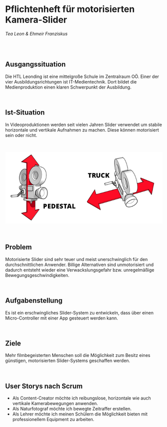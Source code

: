 # Pflichtenheft für motorisierten Kamera-Slider
_Tea Leon & Ehmeir Franziskus_

<br>
<br>

## Ausgangssituation

Die HTL Leonding ist eine mittelgroße Schule im Zentralraum OÖ. Einer der vier Ausbildungsrichtungen ist IT-Medientechnik. Dort bildet die Medienproduktion einen klaren Schwerpunkt der Ausbildung.

<br>

## Ist-Situation

In Videoproduktionen werden seit vielen Jahren Slider verwendet um stabile horizontale und vertikale Aufnahmen zu machen. Diese können motorisiert sein oder nicht.

<br>

![Movements](./images/slides.png "Movements")

<br>

## Problem

Motorisierte Slider sind sehr teuer und meist unerschwinglich für den durchschnittlichen Anwender. Billige Alternativen sind unmotorisiert und dadurch entsteht wieder eine Verwackslungsgefahr bzw. unregelmäßige Bewegungsgeschwindigkeiten.

<br>

## Aufgabenstellung

Es ist ein erschwingliches Slider-System zu entwickeln, dass über einen Micro-Controller mit einer App gesteuert werden kann.

<br>

## Ziele

Mehr filmbegeisterten Menschen soll die Möglichkeit zum Besitz eines günstigen, motorisierten Slider-Systems geschaffen werden.

<br>

## User Storys nach Scrum

- Als Content-Creator möchte ich reibungslose, horizontale wie auch vertikale Kamerabewegungen anwenden.
- Als Naturfotograf möchte ich bewegte Zeitraffer erstellen.
- Als Lehrer möchte ich meinen Schülern die Möglichkeit bieten mit professionellem Equipment zu arbeiten.
